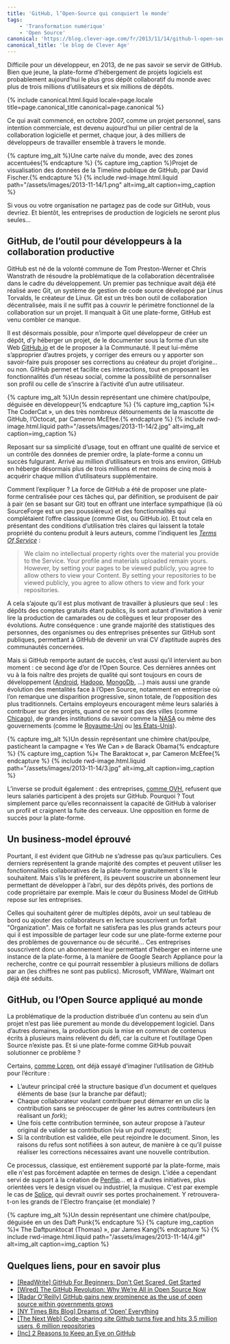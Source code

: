 ```yaml
---
title: 'GitHub, l’Open-Source qui conquiert le monde'
tags:
    - 'Transformation numérique'
    - 'Open Source'
canonical: 'https://blog.clever-age.com/fr/2013/11/14/github-l-open-source-qui-conquiert-le-monde/'
canonical_title: 'le blog de Clever Age'
---
```


Difficile pour un développeur, en 2013, de ne pas savoir se servir de GitHub. Bien que jeune, la plate-forme d’hébergement de projets logiciels est probablement aujourd’hui le plus gros dépôt collaboratif du monde avec plus de trois millions d’utilisateurs et six millions de dépôts.

<!-- more -->

{% include canonical.html.liquid
    locale=page.locale
    title=page.canonical_title
    canonical=page.canonical
%}

Ce qui avait commencé, en octobre 2007, comme un projet personnel, sans intention commerciale, est devenu aujourd’hui un pilier central de la collaboration logicielle et permet, chaque jour, à des milliers de développeurs de travailler ensemble à travers le monde.

{% capture img_alt %}Une carte naïve du monde, avec des zones accentuées{% endcapture %} {% capture img_caption %}Projet de visualisation des données de la Timeline publique de GitHub, par David Fischer.{% endcapture %} {% include rwd-image.html.liquid
path="/assets/images/2013-11-14/1.png"
alt=img_alt
caption=img_caption
%}

Si vous ou votre organisation ne partagez pas de code sur GitHub, vous devriez. Et bientôt, les entreprises de production de logiciels ne seront plus seules…

## GitHub, de l’outil pour développeurs à la collaboration productive

GitHub est né de la volonté commune de Tom Preston-Werner et Chris Wanstrath de résoudre la problématique de la collaboration décentralisée dans le cadre du développement. Un premier pas technique avait déjà été réalisé avec Git, un système de gestion de code source développé par Linus Torvalds, le créateur de Linux. Git est un très bon outil de collaboration décentralisée, mais il ne suffit pas à couvrir le périmètre fonctionnel de la collaboration sur un projet. Il manquait à Git une plate-forme, GitHub est venu combler ce manque.

Il est désormais possible, pour n’importe quel développeur de créer un dépôt, d’y héberger un projet, de le documenter sous la forme d’un site Web [GitHub.io](https://pages.github.com/ "GitHub.io, plate-forme d'hébergement associée aux projets GitHub") et de le proposer à la Communauté. Il peut lui-même s’approprier d’autres projets, y corriger des erreurs ou y apporter son savoir-faire puis proposer ses corrections au créateur du projet d’origine… ou non. GitHub permet et facilite ces interactions, tout en proposant les fonctionnalités d’un réseau social, comme la possibilité de personnaliser son profil ou celle de s’inscrire à l’activité d’un autre utilisateur.

{% capture img_alt %}Un dessin représentant une chimère chat/poulpe, déguisée en développeur{% endcapture %} {% capture img_caption %}&laquo; The CoderCat &raquo;, un des très nombreux détournements de la mascotte de GitHub, l’Octocat, par Cameron McEfee.{% endcapture %} {% include rwd-image.html.liquid
path="/assets/images/2013-11-14/2.jpg"
alt=img_alt
caption=img_caption
%}

Reposant sur sa simplicité d’usage, tout en offrant une qualité de service et un contrôle des données de premier ordre, la plate-forme a connu un succès fulgurant. Arrivé au million d’utilisateurs en trois ans environ, GitHub en héberge désormais plus de trois millions et met moins de cinq mois à acquérir chaque million d’utilisateurs supplémentaire.

Comment l’expliquer ? La force de GitHub a été de proposer une plate-forme centralisée pour ces tâches qui, par définition, se produisent de pair à pair (en se basant sur Git) tout en offrant une interface sympathique (là où SourceForge est un peu poussiéreux) et des fonctionnalités qui complétaient l’offre classique (comme Gist, ou GitHub.io). Et tout cela en présentant des conditions d’utilisation très claires qui laissent la totale propriété du contenu produit à leurs auteurs, comme l'indiquent les [_Terms Of Service_](https://help.github.com/articles/github-terms-of-service/ 'GitHub Terms of Service') :

> We claim no intellectual property rights over the material you provide to the Service. Your profile and materials uploaded remain yours. However, by setting your pages to be viewed publicly, you agree to allow others to view your Content. By setting your repositories to be viewed publicly, you agree to allow others to view and fork your repositories.

A cela s’ajoute qu’il est plus motivant de travailler à plusieurs que seul : les dépôts des comptes gratuits étant publics, ils sont autant d’invitation à venir lire la production de camarades ou de collègues et leur proposer des évolutions. Autre conséquence : une grande majorité des statistiques des personnes, des organismes ou des entreprises présentes sur GitHub sont publiques, permettant à GitHub de devenir un vrai CV d’aptitude auprès des communautés concernées.

Mais si GitHub remporte autant de succès, c’est aussi qu’il intervient au bon moment : ce second âge d’or de l’Open Source. Ces dernières années ont vu à la fois naître des projets de qualité qui sont toujours en cours de développement ([Android](https://github.com/android 'Profil GitHub pour le projet Android'), [Hadoop](https://github.com/apache/hadoop-common 'Dépôt du projet Hadoop Common'), [MongoDb](https://github.com/mongodb/mongo 'Dépôt du projet MongoDB'), …) mais aussi une grande évolution des mentalités face à l’Open Source, notamment en entreprise où l’on remarque une disparition progressive, sinon totale, de l’opposition des plus traditionnels. Certains employeurs encouragent même leurs salariés à contribuer sur des projets, quand ce ne sont pas des villes (comme [Chicago](https://github.com/Chicago/ 'Profil GitHub de la ville de Chicago')), de grandes institutions du savoir comme la [NASA](https://github.com/nasa 'Profil GitHub de la NASA') ou même des gouvernements (comme le [Royaume-Uni](https://github.com/alphagov 'Profil GitHub du Royaume-Uni') ou [les États-Unis](https://github.com/unitedstates 'Profil GitHub des États-Unis')).

{% capture img_alt %}Un dessin représentant une chimère chat/poulpe, pasticheant la campagne &laquo; Yes We Can &raquo; de Barack Obama{% endcapture %} {% capture img_caption %}&laquo; The Baraktocat &raquo;, par Cameron McEfee{% endcapture %} {% include rwd-image.html.liquid
path="/assets/images/2013-11-14/3.jpg"
alt=img_alt
caption=img_caption
%}

L’inverse se produit également : des entreprises, [comme OVH](http://www.ovh.com/fr/a1136.interview-github-octave-klaba-ovh 'Interview d'), refusent que leurs salariés participent à des projets sur GitHub. Pourquoi ? Tout simplement parce qu’elles reconnaissent la capacité de GitHub à valoriser un profil et craignent la fuite des cerveaux. Une opposition en forme de succès pour la plate-forme.

## Un business-model éprouvé

Pourtant, il est évident que GitHub ne s’adresse pas qu’aux particuliers. Ces derniers représentent la grande majorité des comptes et peuvent utiliser les fonctionnalités collaboratives de la plate-forme gratuitement s’ils le souhaitent. Mais s’ils le préfèrent, ils peuvent souscrire un abonnement leur permettant de développer à l’abri, sur des dépôts privés, des portions de code propriétaire par exemple. Mais le cœur du Business Model de GitHub repose sur les entreprises.

Celles qui souhaitent gérer de multiples dépôts, avoir un seul tableau de bord ou ajouter des collaborateurs en lecture souscrivent un forfait "Organization". Mais ce forfait ne satisfera pas les plus grands acteurs pour qui il est impossible de partager leur code sur une plate-forme externe pour des problèmes de gouvernance ou de sécurité… Ces entreprises souscrivent donc un abonnement leur permettant d’héberger en interne une instance de la plate-forme, à la manière de Google Search Appliance pour la recherche, contre ce qui pourrait ressembler à plusieurs millions de dollars par an (les chiffres ne sont pas publics). Microsoft, VMWare, Walmart ont déjà été séduits.

## GitHub, ou l’Open Source appliqué au monde

La problématique de la production distribuée d’un contenu au sein d’un projet n’est pas liée purement au monde du développement logiciel. Dans d’autres domaines, la production puis la mise en commun de contenus écrits à plusieurs mains relèvent du défi, car la culture et l’outillage Open Source n’existe pas. Et si une plate-forme comme GitHub pouvait solutionner ce problème ?

Certains, [comme Loren](https://www.penflip.com/ "Article de Loren sur la possibilité d'étendre GitHub pour les écrivains"), ont déjà essayé d’imaginer l’utilisation de GitHub pour l’écriture :

-   L’auteur principal créé la structure basique d’un document et quelques éléments de base (sur la branche par défaut);
-   Chaque collaborateur voulant contribuer peut démarrer en un clic la contribution sans se préoccuper de gêner les autres contributeurs (en réalisant un _fork_);
-   Une fois cette contribution terminée, son auteur propose à l’auteur original de valider sa contribution (via un _pull request_);
-   Si la contribution est validée, elle peut rejoindre le document. Sinon, les raisons du refus sont notifiées à son auteur, de manière à ce qu’il puisse réaliser les corrections nécessaires avant une nouvelle contribution.

Ce processus, classique, est entièrement supporté par la plate-forme, mais elle n'est pas forcément adaptée en termes de design. L'idée a cependant servi de support à la création de [Penflip](https://www.penflip.com/ 'Penflip, plate-forme d')… et à d'autres initiatives, plus orientées vers le design visuel ou industriel, la musique. C'est par exemple le cas de [Splice](https://splice.com/ 'Splice, plate-forme de production musicale collaborative'), qui devrait ouvrir ses portes prochainement. Y retrouvera-t-on les grands de l'Electro française (et mondiale) ?

{% capture img_alt %}Un dessin représentant une chimère chat/poulpe, déguisée en un des Daft Punk{% endcapture %} {% capture img_caption %}&laquo; The Daftpunktocat (Thomas) &raquo;, par James Kang{% endcapture %} {% include rwd-image.html.liquid
path="/assets/images/2013-11-14/4.gif"
alt=img_alt
caption=img_caption
%}

## Quelques liens, pour en savoir plus

-   [[ReadWrite] GitHub For Beginners: Don't Get Scared, Get Started](//readwrite.com/2013/09/30/understanding-github-a-journey-for-beginners-part-1 '[ReadWrite] GitHub For Beginners: Don')
-   [[Wired] The GitHub Revolution: Why We’re All in Open Source Now](http://www.wired.com/2013/03/github/ '[Wired] The GitHub Revolution: Why We’re All in Open Source Now')
-   [[Radar O'Reilly] GitHub gains new prominence as the use of open source within governments grows](http://radar.oreilly.com/2013/03/github-government-bureaucat-open-source.html '[Radar O')
-   [[NY Times Bits Blog] Dreams of ‘Open’ Everything](http://bits.blogs.nytimes.com/2012/12/28/github-has-big-dreams-for-open-source-software-and-more/?_r=5 '[NY Times Bits Blog] Dreams of ‘Open’ Everything')
-   [[The Next Web] Code-sharing site Github turns five and hits 3.5 million users, 6 million repositories](http://thenextweb.com/insider/2013/04/11/code-sharing-site-github-turns-five-and-hits-3-5-million-users-6-million-repositories/ '[The Next Web] Code-sharing site Github turns five and hits 3.5 million users, 6 million repositories')
-   [[Inc] 2 Reasons to Keep an Eye on GitHub](http://www.inc.com/magazine/201303/will-bourne/2-reasons-to-keep-an-eye-on-github_pagen_2.html '[Inc] 2 Reasons to Keep an Eye on GitHub')
